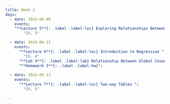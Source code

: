 ```yaml
---
title: Week 3
days:
  - date: 2024-09-09
    events:
    "**Lecture 5**{: .label .label-lec} Exploring Relationships Between Two Variables ":
        "Ch. 3"

  - date: 2024-09-11
    events:
      "**Lecture 6**{: .label .label-lec} Introduction to Regression ": 
        "Ch. 4"
      "**Lab 3**{: .label .label-lab} Relationship Between Global Cesarean Delivery Rates and GDP (Due Sept 13th)":
      "**Homework 3**{: .label .label-hw}":    
      
  - date: 2024-09-13
    events:
      "**Lecture 7**{: .label .label-lec} Two-way Tables ":
        "Ch. 5"
      
---
```

